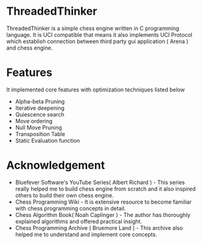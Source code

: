 # ThreadedThinker
ThreadedThinker is a simple chess engine written in C programming language. It is UCI compatible that means it also implements UCI Protocol which establish connection between third party gui application ( Arena ) and chess engine. 

# Features 
It implemented core features with optimization techniques listed below
* Alpha-beta Pruning
* Iterative deepening
* Quiescence search
* Move ordering
* Null Move Pruning
* Transposition Table
* Static Evaluation function


# Acknowledgement
* Bluefever Software's YouTube Series( Albert Richard ) - This series really helped me to build chess engine from scratch and it also inspired others to build their own chess engine.
* Chess Programming Wiki - It is extensive resource to become familiar with chess programming concepts in detail. 
* Chess Algorithm Book( Noah Caplinger ) - The author has thoroughly explained algorithms and offered practical insight. 
* Chess Programming Archive ( Bruemore Land ) - This archive also helped me to understand and implement core concepts.


